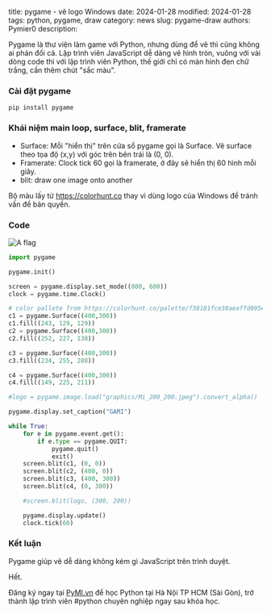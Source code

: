 title: pygame - vẽ logo Windows
date: 2024-01-28
modified: 2024-01-28
tags: python, pygame, draw
category: news
slug: pygame-draw
authors: Pymier0
description:

Pygame là thư viện làm game với Python, nhưng dùng để vẽ thì cũng không ai phản đối cả.
Lập trình viên JavaScript dễ dàng vẽ hình tròn, vuông với vài dòng code thì với lập trình viên Python, thế giới chỉ có màn hình đen chữ trắng, cần thêm chút "sắc màu".

### Cài đặt pygame
```
pip install pygame
```

### Khái niệm main loop, surface, blit, framerate

- Surface: Mỗi "hiển thị" trên cửa sổ pygame gọi là Surface. Vẽ surface theo tọa độ (x,y)  với góc trên bên trái là (0, 0).
- Framerate: Clock tick 60 gọi là framerate, ở đây sẽ hiển thị 60 hình mỗi giây.
- blit: draw one image onto another

Bộ màu lấy từ <https://colorhunt.co> thay vì dùng logo của Windows để tránh vấn đề bản quyền.

### Code

![A flag]({static}/images/pygame_flag.png)

```py
import pygame

pygame.init()

screen = pygame.display.set_mode((800, 600))
clock = pygame.time.Clock()

# color pallete from https://colorhunt.co/palette/f38181fce38aeaffd095e1d3
c1 = pygame.Surface((400,300))
c1.fill((243, 129, 129))
c2 = pygame.Surface((400,300))
c2.fill((252, 227, 138))

c3 = pygame.Surface((400,300))
c3.fill((234, 255, 208))

c4 = pygame.Surface((400,300))
c4.fill((149, 225, 211))

#logo = pygame.image.load("graphics/Mi_200_200.jpeg").convert_alpha()

pygame.display.set_caption("GAMI")

while True:
    for e in pygame.event.get():
        if e.type == pygame.QUIT:
            pygame.quit()
            exit()
    screen.blit(c1, (0, 0))
    screen.blit(c2, (400, 0))
    screen.blit(c3, (400, 300))
    screen.blit(c4, (0, 300))

    #screen.blit(logo, (300, 200))

    pygame.display.update()
    clock.tick(60)
```

### Kết luận
Pygame giúp vẽ dễ dàng không kém gì JavaScript trên trình duyệt.

Hết.

Đăng ký ngay tại [PyMI.vn](https://pymi.vn) để học Python tại Hà Nội TP HCM (Sài Gòn),
trở thành lập trình viên #python chuyên nghiệp ngay sau khóa học.
